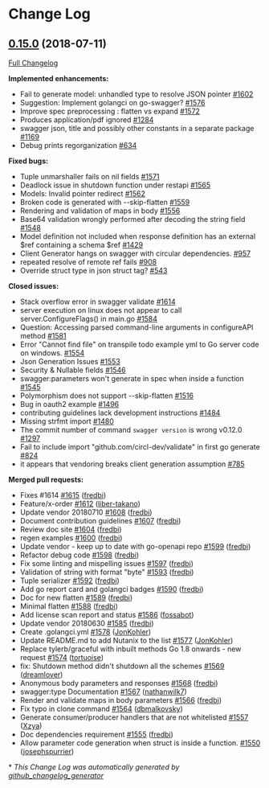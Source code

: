 # Change Log

## [0.15.0](https://github.com/circl-dev/go-swagger/tree/0.15.0) (2018-07-11)
[Full Changelog](https://github.com/circl-dev/go-swagger/compare/0.14.0...0.15.0)

**Implemented enhancements:**

- Fail to generate model: unhandled type to resolve JSON pointer [\#1602](https://github.com/circl-dev/go-swagger/issues/1602)
- Suggestion: Implement golangci on go-swagger? [\#1576](https://github.com/circl-dev/go-swagger/issues/1576)
- Improve spec preprocessing : flatten vs expand [\#1572](https://github.com/circl-dev/go-swagger/issues/1572)
- Produces application/pdf ignored [\#1284](https://github.com/circl-dev/go-swagger/issues/1284)
- swagger json, title and possibly other constants in a separate package [\#1169](https://github.com/circl-dev/go-swagger/issues/1169)
- Debug prints regorganization [\#634](https://github.com/circl-dev/go-swagger/issues/634)

**Fixed bugs:**

- Tuple unmarshaller fails on nil fields [\#1571](https://github.com/circl-dev/go-swagger/issues/1571)
- Deadlock issue in shutdown function under restapi [\#1565](https://github.com/circl-dev/go-swagger/issues/1565)
- Models: Invalid pointer redirect [\#1562](https://github.com/circl-dev/go-swagger/issues/1562)
- Broken code is generated with --skip-flatten [\#1559](https://github.com/circl-dev/go-swagger/issues/1559)
- Rendering and validation of maps in body [\#1556](https://github.com/circl-dev/go-swagger/issues/1556)
- Base64 validation wrongly performed after decoding the string field [\#1548](https://github.com/circl-dev/go-swagger/issues/1548)
- Model definition not included when response definition has an external $ref containing a schema $ref [\#1429](https://github.com/circl-dev/go-swagger/issues/1429)
- Client Generator hangs on swagger with circular dependencies. [\#957](https://github.com/circl-dev/go-swagger/issues/957)
- repeated resolve of remote ref fails [\#908](https://github.com/circl-dev/go-swagger/issues/908)
- Override struct type in json struct tag? [\#543](https://github.com/circl-dev/go-swagger/issues/543)

**Closed issues:**

- Stack overflow error in swagger validate [\#1614](https://github.com/circl-dev/go-swagger/issues/1614)
- server execution on linux does not appear to call server.ConfigureFlags\(\) in main.go [\#1584](https://github.com/circl-dev/go-swagger/issues/1584)
- Question: Accessing parsed command-line arguments in configureAPI method [\#1581](https://github.com/circl-dev/go-swagger/issues/1581)
- Error "Cannot find file" on transpile todo example yml to Go server code on windows. [\#1554](https://github.com/circl-dev/go-swagger/issues/1554)
- Json Generation Issues [\#1553](https://github.com/circl-dev/go-swagger/issues/1553)
- Security & Nullable fields [\#1546](https://github.com/circl-dev/go-swagger/issues/1546)
- swagger:parameters won't generate in spec when inside a function [\#1545](https://github.com/circl-dev/go-swagger/issues/1545)
- Polymorphism does not support --skip-flatten [\#1516](https://github.com/circl-dev/go-swagger/issues/1516)
- Bug in oauth2 example [\#1496](https://github.com/circl-dev/go-swagger/issues/1496)
- contributing guidelines lack development instructions [\#1484](https://github.com/circl-dev/go-swagger/issues/1484)
- Missing strfmt import [\#1480](https://github.com/circl-dev/go-swagger/issues/1480)
- The commit number of command `swagger version` is wrong v0.12.0 [\#1297](https://github.com/circl-dev/go-swagger/issues/1297)
- Fail to include import "github.com/circl-dev/validate" in first go generate [\#824](https://github.com/circl-dev/go-swagger/issues/824)
- it appears that vendoring breaks client generation assumption [\#785](https://github.com/circl-dev/go-swagger/issues/785)

**Merged pull requests:**

- Fixes \#1614 [\#1615](https://github.com/circl-dev/go-swagger/pull/1615) ([fredbi](https://github.com/fredbi))
- Feature/x-order [\#1612](https://github.com/circl-dev/go-swagger/pull/1612) ([liber-takano](https://github.com/liber-takano))
- Update vendor 20180710 [\#1608](https://github.com/circl-dev/go-swagger/pull/1608) ([fredbi](https://github.com/fredbi))
- Document contribution guidelines [\#1607](https://github.com/circl-dev/go-swagger/pull/1607) ([fredbi](https://github.com/fredbi))
- Review doc site [\#1604](https://github.com/circl-dev/go-swagger/pull/1604) ([fredbi](https://github.com/fredbi))
- regen examples [\#1600](https://github.com/circl-dev/go-swagger/pull/1600) ([fredbi](https://github.com/fredbi))
- Update vendor - keep up to date with go-openapi repo [\#1599](https://github.com/circl-dev/go-swagger/pull/1599) ([fredbi](https://github.com/fredbi))
- Refactor debug code [\#1598](https://github.com/circl-dev/go-swagger/pull/1598) ([fredbi](https://github.com/fredbi))
- Fix some linting and mispelling issues [\#1597](https://github.com/circl-dev/go-swagger/pull/1597) ([fredbi](https://github.com/fredbi))
- Validation of string with format "byte" [\#1593](https://github.com/circl-dev/go-swagger/pull/1593) ([fredbi](https://github.com/fredbi))
- Tuple serializer [\#1592](https://github.com/circl-dev/go-swagger/pull/1592) ([fredbi](https://github.com/fredbi))
- Add go report card and golangci badges [\#1590](https://github.com/circl-dev/go-swagger/pull/1590) ([fredbi](https://github.com/fredbi))
- Doc for new flatten [\#1589](https://github.com/circl-dev/go-swagger/pull/1589) ([fredbi](https://github.com/fredbi))
- Minimal flatten [\#1588](https://github.com/circl-dev/go-swagger/pull/1588) ([fredbi](https://github.com/fredbi))
- Add license scan report and status [\#1586](https://github.com/circl-dev/go-swagger/pull/1586) ([fossabot](https://github.com/fossabot))
- Update vendor 20180630 [\#1585](https://github.com/circl-dev/go-swagger/pull/1585) ([fredbi](https://github.com/fredbi))
- Create .golangci.yml [\#1578](https://github.com/circl-dev/go-swagger/pull/1578) ([JonKohler](https://github.com/JonKohler))
- Update README.md to add Nutanix to the list [\#1577](https://github.com/circl-dev/go-swagger/pull/1577) ([JonKohler](https://github.com/JonKohler))
- Replace tylerb/graceful with inbuilt methods Go 1.8 onwards - new request [\#1574](https://github.com/circl-dev/go-swagger/pull/1574) ([tortuoise](https://github.com/tortuoise))
- fix: Shutdown method didn't shutdown all the schemes [\#1569](https://github.com/circl-dev/go-swagger/pull/1569) ([dreamlover](https://github.com/dreamlover))
- Anonymous body parameters and responses [\#1568](https://github.com/circl-dev/go-swagger/pull/1568) ([fredbi](https://github.com/fredbi))
- swagger:type Documentation [\#1567](https://github.com/circl-dev/go-swagger/pull/1567) ([nathanwilk7](https://github.com/nathanwilk7))
- Render and validate maps in body parameters [\#1566](https://github.com/circl-dev/go-swagger/pull/1566) ([fredbi](https://github.com/fredbi))
- Fix typo in clone command [\#1564](https://github.com/circl-dev/go-swagger/pull/1564) ([dbmalkovsky](https://github.com/dbmalkovsky))
- Generate consumer/producer handlers that are not whitelisted [\#1557](https://github.com/circl-dev/go-swagger/pull/1557) ([Xzya](https://github.com/Xzya))
- Doc dependencies requirement [\#1555](https://github.com/circl-dev/go-swagger/pull/1555) ([fredbi](https://github.com/fredbi))
- Allow parameter code generation when struct is inside a function. [\#1550](https://github.com/circl-dev/go-swagger/pull/1550) ([josephspurrier](https://github.com/josephspurrier))

\* *This Change Log was automatically generated by [github_changelog_generator](https://github.com/skywinder/Github-Changelog-Generator)*
